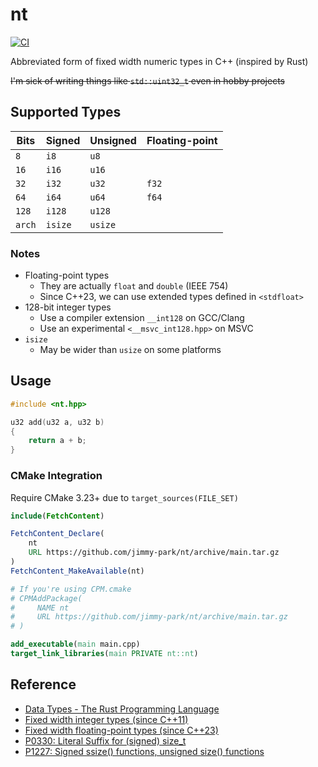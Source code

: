 # nt

[![CI](https://github.com/jimmy-park/nt/actions/workflows/ci.yaml/badge.svg)](https://github.com/jimmy-park/nt/actions/workflows/ci.yaml)

Abbreviated form of fixed width numeric types in C++ (inspired by Rust)

~~I'm sick of writing things like `std::uint32_t` even in hobby projects~~

## Supported Types

| Bits | Signed | Unsigned | Floating-point |
| --- | --- | --- | --- |
| `8` | `i8` | `u8` | |
| `16` | `i16` | `u16` | |
| `32` | `i32` | `u32` | `f32` |
| `64` | `i64` | `u64` | `f64` |
| `128` | `i128` | `u128` | |
| `arch` | `isize` | `usize` | |

### Notes

- Floating-point types
  - They are actually `float` and `double` (IEEE 754)
  - Since C++23, we can use extended types defined in `<stdfloat>`
- 128-bit integer types
  - Use a compiler extension `__int128` on GCC/Clang
  - Use an experimental `<__msvc_int128.hpp>` on MSVC
- `isize`
  - May be wider than `usize` on some platforms

## Usage

```cpp
#include <nt.hpp>

u32 add(u32 a, u32 b)
{
    return a + b;
}
```

### CMake Integration

Require CMake 3.23+ due to `target_sources(FILE_SET)`

```CMake
include(FetchContent)

FetchContent_Declare(
    nt
    URL https://github.com/jimmy-park/nt/archive/main.tar.gz
)
FetchContent_MakeAvailable(nt)

# If you're using CPM.cmake
# CPMAddPackage(
#     NAME nt
#     URL https://github.com/jimmy-park/nt/archive/main.tar.gz
# )

add_executable(main main.cpp)
target_link_libraries(main PRIVATE nt::nt)
```

## Reference

- [Data Types - The Rust Programming Language](https://doc.rust-lang.org/book/ch03-02-data-types.html)
- [Fixed width integer types (since C++11)](https://en.cppreference.com/w/cpp/types/integer)
- [Fixed width floating-point types (since C++23)](https://en.cppreference.com/w/cpp/types/floating-point)
- [P0330: Literal Suffix for (signed) size_t](https://www.open-std.org/jtc1/sc22/wg21/docs/papers/2020/p0330r8.html)
- [P1227: Signed ssize() functions, unsigned size() functions](https://www.open-std.org/jtc1/sc22/wg21/docs/papers/2019/p1227r2.html)

